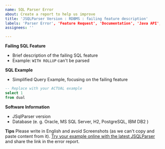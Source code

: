 ```yaml
---
name: SQL Parser Error
about: Create a report to help us improve
title: 'JSQLParser Version : RDBMS : failing feature description'
labels: 'Parser Error', 'Feature Request', 'Documentation', 'Java API', 'RDBMS support'
assignees: ''

---
```


**Failing SQL Feature**
- Brief description of the failing SQL feature
- Example: `WITH ROLLUP` can't be parsed

**SQL Example**
- Simplified Query Example, focusing on the failing feature
```sql
-- Replace with your ACTUAL example
select 1
from dual
```

**Software Information**
- JSqlParser version
- Database (e. g. Oracle, MS SQL Server, H2, PostgreSQL, IBM DB2 )

**Tips**
Please write in English and avoid Screenshots (as we can't copy and paste content from it).
[Try your example online with the latest JSQLParser](http://217.160.215.75:8080/jsqlformatter/demo.html) and share the link in the error report.
